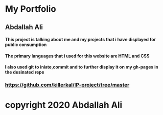 # My Portfolio
## Abdallah Ali
#### This project is talking about me and my projects that i have displayed for public consumption
#### The primary languages that i used for this website are HTML and CSS 
#### I also used git to iniate,commit and to further display it on my gh-pages in the desinated repo
### https://github.com/killerkal/IP-project/tree/master
# copyright 2020 Abdallah Ali